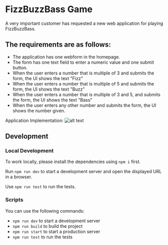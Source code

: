 # FizzBuzzBass Game

A very important customer has requested a new web application for playing FizzBuzzBass. 

## The requirements are as follows:
- The application has one webform in the homepage.
- The form has one text field to enter a numeric value and one submit button.
- When the user enters a number that is multiple of 3 and submits the form, the UI shows the text "Fizz"
- When the user enters a number that is multiple of 5 and submits the form, the UI shows the text "Buzz"
- When the user enters a number that is multiple of 3 and 5, and submits the form, the UI shows the text "Bass"
- When the user enters any other number and submits the form, the UI shows the number given.

Application Implementation:
![alt text](image.png)

## Development

### Local Development

To work locally, please install the dependencies using `npm i` first.

Run `npm run dev` to start a development server and open the displayed URL in a browser.

Use `npm run test` to run the tests.

### Scripts

You can use the following commands:

- `npm run dev` to start a development server
- `npm run build` to build the project
- `npm run start` to start a production server
- `npm run test` to run the tests
<!-- - `npm run lint` to run the linter -->
